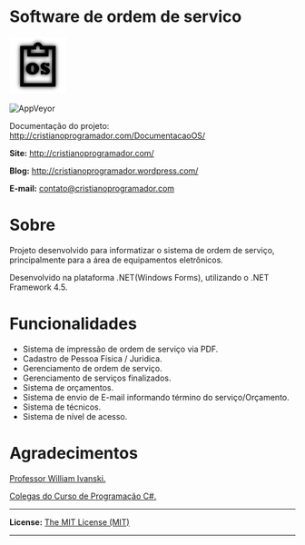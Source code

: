 # Software de ordem de servico

![OS Icon](https://github.com/CristianoRC/SoftwareOrdemDeServico/blob/master/View/icon.png)

![AppVeyor](https://img.shields.io/appveyor/ci/gruntjs/grunt.svg)

Documentação do projeto: http://cristianoprogramador.com/DocumentacaoOS/

<b>Site:</b> http://cristianoprogramador.com/

<b>Blog:</b> http://cristianoprogramador.wordpress.com/

<b>E-mail:</b> contato@cristianoprogramador.com


<p> </p>
<h1> Sobre </h1>
Projeto desenvolvido para informatizar o sistema de ordem de serviço, principalmente para a área de equipamentos eletrônicos.

Desenvolvido na plataforma .NET(Windows Forms), utilizando o .NET Framework 4.5.


<p> </p>
<h1> Funcionalidades </h1>
<ul>
<li>Sistema de impressão de ordem de serviço via PDF.</li>
<li>Cadastro de Pessoa Física / Juridica.</li>
<li>Gerenciamento de ordem de serviço.</li>
<li>Gerenciamento de serviços finalizados.</li>
<li>Sistema de orçamentos.</li>
<li>Sistema de envio de E-mail informando término do serviço/Orçamento.</li>
<li>Sistema de técnicos.</li>
<li>Sistema de nível de acesso.</li>
</ul>


<h1> Agradecimentos </h1>
<a href="http://williamivanski.com.br/" target="_blank" >Professor William Ivanski.</a>

<a href="https://plus.google.com/communities/102417267229322909418" target="_blank" >Colegas do Curso de Programação C#.</a>


<hr> </hr>

<b>License:</b> <a href="https://github.com/CristianoRC/SoftwareOrdemDeServico/blob/master/LICENSE.txt" target="License" >
The MIT License (MIT)</a>

<hr> </hr>
